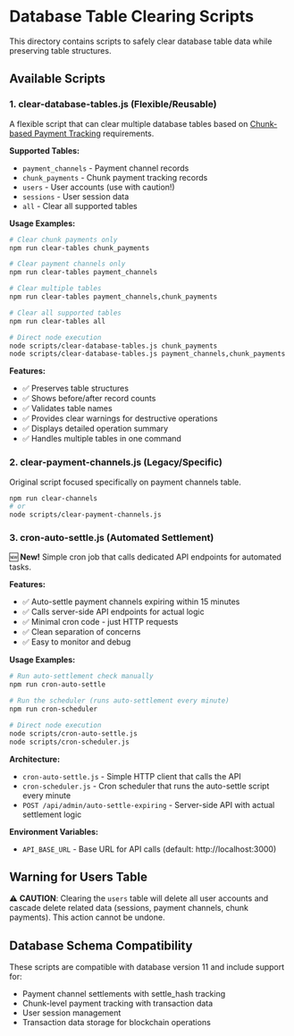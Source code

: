 # Database Table Clearing Scripts

This directory contains scripts to safely clear database table data while preserving table structures.

## Available Scripts

### 1. clear-database-tables.js (Flexible/Reusable)

A flexible script that can clear multiple database tables based on [Chunk-based Payment Tracking](memory://e0cf1bd6-bebf-4288-b8aa-ffe1e9b1c74c) requirements.

**Supported Tables:**
- `payment_channels` - Payment channel records
- `chunk_payments` - Chunk payment tracking records  
- `users` - User accounts (use with caution!)
- `sessions` - User session data
- `all` - Clear all supported tables

**Usage Examples:**

```bash
# Clear chunk payments only
npm run clear-tables chunk_payments

# Clear payment channels only  
npm run clear-tables payment_channels

# Clear multiple tables
npm run clear-tables payment_channels,chunk_payments

# Clear all supported tables
npm run clear-tables all

# Direct node execution
node scripts/clear-database-tables.js chunk_payments
node scripts/clear-database-tables.js payment_channels,chunk_payments
```

**Features:**
- ✅ Preserves table structures
- ✅ Shows before/after record counts
- ✅ Validates table names
- ✅ Provides clear warnings for destructive operations
- ✅ Displays detailed operation summary
- ✅ Handles multiple tables in one command

### 2. clear-payment-channels.js (Legacy/Specific)

Original script focused specifically on payment channels table.

```bash
npm run clear-channels
# or
node scripts/clear-payment-channels.js
```

### 3. cron-auto-settle.js (Automated Settlement)

🆕 **New!** Simple cron job that calls dedicated API endpoints for automated tasks.

**Features:**
- ✅ Auto-settle payment channels expiring within 15 minutes
- ✅ Calls server-side API endpoints for actual logic
- ✅ Minimal cron code - just HTTP requests
- ✅ Clean separation of concerns
- ✅ Easy to monitor and debug

**Usage Examples:**

```bash
# Run auto-settlement check manually
npm run cron-auto-settle

# Run the scheduler (runs auto-settlement every minute)
npm run cron-scheduler

# Direct node execution
node scripts/cron-auto-settle.js
node scripts/cron-scheduler.js
```

**Architecture:**
- `cron-auto-settle.js` - Simple HTTP client that calls the API
- `cron-scheduler.js` - Cron scheduler that runs the auto-settle script every minute
- `POST /api/admin/auto-settle-expiring` - Server-side API with actual settlement logic

**Environment Variables:**
- `API_BASE_URL` - Base URL for API calls (default: http://localhost:3000)

## Warning for Users Table

⚠️ **CAUTION**: Clearing the `users` table will delete all user accounts and cascade delete related data (sessions, payment channels, chunk payments). This action cannot be undone.

## Database Schema Compatibility

These scripts are compatible with database version 11 and include support for:
- Payment channel settlements with settle_hash tracking
- Chunk-level payment tracking with transaction data
- User session management
- Transaction data storage for blockchain operations